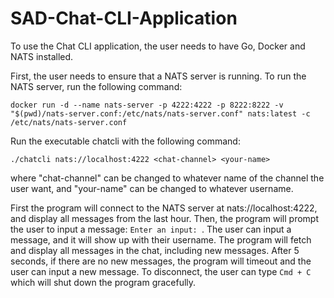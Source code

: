 # SAD-Chat-CLI-Application

To use the Chat CLI application, the user needs to have Go, Docker and NATS installed.

First, the user needs to ensure that a NATS server is running. To run the NATS server, run the following command:
```
docker run -d --name nats-server -p 4222:4222 -p 8222:8222 -v "$(pwd)/nats-server.conf:/etc/nats/nats-server.conf" nats:latest -c /etc/nats/nats-server.conf
```

Run the executable chatcli with the following command:
```
./chatcli nats://localhost:4222 <chat-channel> <your-name>
```
 where "chat-channel" can be changed to whatever name of the channel the user want, and "your-name" can be changed to whatever username.

First the program will connect to the NATS server at nats://localhost:4222, and display all messages from the last hour. Then, the program will prompt the user to input a message:
`Enter an input: `. The user can input a message, and it will show up with their username. The program will fetch and display all messages in the chat, including new messages. After 5 seconds, if there are no new messages, the program will timeout and the user can input a new message. To disconnect, the user can type `Cmd + C` which will shut down the program gracefully.
